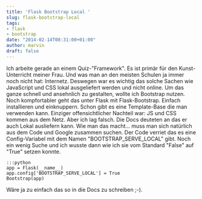 ```yaml
---
title: 'Flask Bootstrap Local '
slug: flask-bootstrap-local
tags:
- flask
- bootstrap
date: "2014-02-14T08:31:00+01:00"
author: marvin
draft: false
---
```


Ich arbeite gerade an einem Quiz-"Framework". Es ist primär für den Kunst-Unterricht meiner Frau. Und was man an den meisten Schulen ja immer noch nicht hat: Internetz. Deswegen war es wichtig das solche Sachen wie JavaScript und CSS lokal ausgeliefert werden und nicht online. Um das ganze schnell und ansehnlich zu gestalten, wollte ich Bootstrap nutzen. Noch kompfortabler geht das unter Flask mit Flask-Bootstrap. Einfach installieren und einknuppern. Schon gibt es eine Template-Base die man verwenden kann. Einziger offensichtlicher Nachteil war: JS und CSS kommen aus dem Netz. Aber ich lag falsch. Die Docs deuteten an das er auch Lokal ausliefern kann. Wie man das macht... muss man sich natürlich aus dem Code und Google zusammen suchen. Der Code verriet das es eine Config-Variabel mit dem Namen "BOOTSTRAP_SERVE_LOCAL" gibt. Noch ein wenig Suche und ich wusste dann wie ich sie vom Standard "False" auf "True" setzen konnte. 

	:::python
	app = Flask(__name__)
	app.config['BOOTSTRAP_SERVE_LOCAL'] = True
	Bootstrap(app)

Wäre ja zu einfach das so in die Docs zu schreiben ;-).